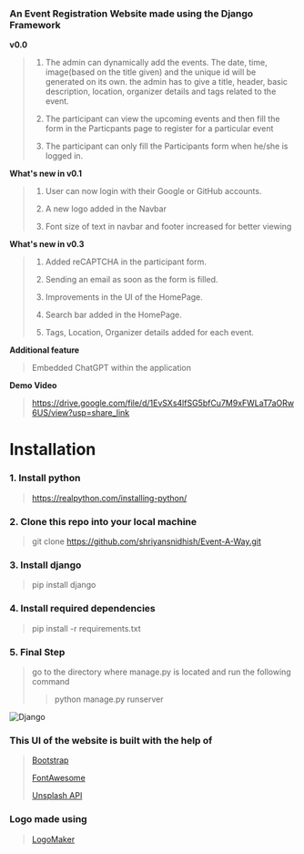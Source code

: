 

### An Event Registration Website made using the Django Framework

**v0.0**
> 1. The admin can dynamically add the events. The date, time, image(based on the title given) and the unique id will be generated on its own. the admin has to give a title, header, basic description, location, organizer details and tags related to the event.
>
> 2. The participant can view the upcoming events and then fill the form in the Particpants page to register for a particular event
>
> 3. The participant can only fill the Participants form when he/she is logged in.
>
**What's new in v0.1**
> 1. User can now login with their Google or GitHub accounts.
>
> 2. A new logo added in the Navbar
>
> 3. Font size of text in navbar and footer increased for better viewing
>
**What's new in v0.3**
>1. Added reCAPTCHA in the participant form.
>
>2. Sending an email as soon as the form is filled.
>
>3. Improvements in the UI of the HomePage.
>
>4. Search bar added in the HomePage.
>
>5. Tags, Location, Organizer details added for each event.
>
**Additional feature**
> Embedded ChatGPT within the application
>
**Demo Video**
> https://drive.google.com/file/d/1EvSXs4lfSG5bfCu7M9xFWLaT7aORw6US/view?usp=share_link
# Installation
### 1. Install python
> https://realpython.com/installing-python/
### 2. Clone this repo into your local machine 
> git clone https://github.com/shriyansnidhish/Event-A-Way.git
### 3. Install django
> pip install django
### 4. Install required dependencies
> pip install -r requirements.txt
### 5. Final Step
> go to the directory where manage.py is located and run the following command
>
>> python manage.py runserver

![Django](https://img.shields.io/badge/Made%20with-Django-brightgreen?style=for-the-badge&logo=django)
### This UI of the website is built with the help of
> [Bootstrap](https://getbootstrap.com/)
>
> [FontAwesome](http://fontawesome.io/)
>
> [Unsplash API](https://unsplash.com/developers)
### Logo made using
> [LogoMaker](https://www.freelogodesign.org/)
